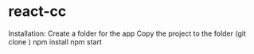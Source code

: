 # react-cc
Installation:
Create a folder for the app
Copy the project to the folder (git clone )
npm install
npm start
